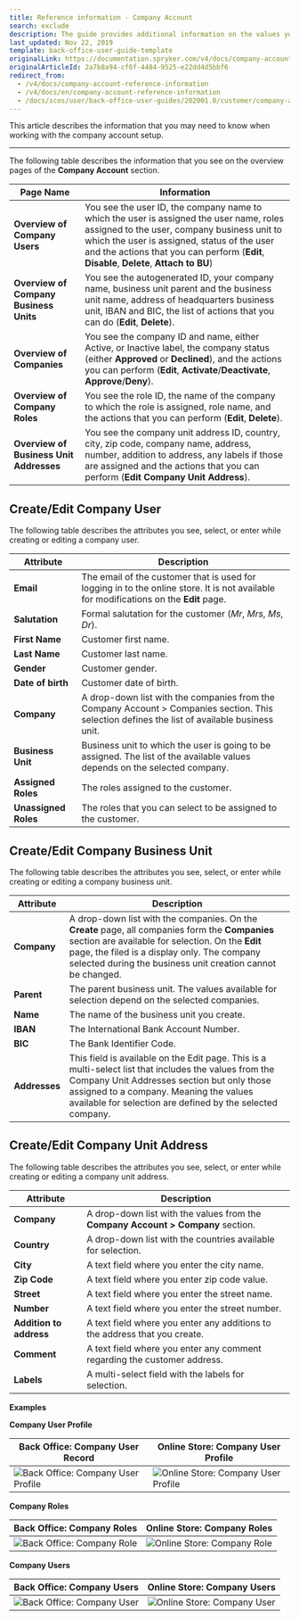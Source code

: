 ```yaml
---
title: Reference information - Company Account
search: exclude
description: The guide provides additional information on the values you use when working with company roles, company unit addresses, company units, and company users.
last_updated: Nov 22, 2019
template: back-office-user-guide-template
originalLink: https://documentation.spryker.com/v4/docs/company-account-reference-information
originalArticleId: 2a7b8a94-cf6f-4484-9525-e22dd4d5bbf6
redirect_from:
  - /v4/docs/company-account-reference-information
  - /v4/docs/en/company-account-reference-information
  - /docs/scos/user/back-office-user-guides/202001.0/customer/company-account/references/company-account-reference-information.html
---
```


This article describes the information that you may need to know when working with the company account setup.
***

The following table describes the information that you see on the overview pages of the **Company Account** section.

| Page Name | Information |
| --- | --- |
| **Overview of Company Users** | You see the user ID, the company name to which the user is assigned the user name, roles assigned to the user, company business unit to which the user is assigned, status of the user and the actions that you can perform (**Edit**, **Disable**, **Delete**, **Attach to BU**) |
| **Overview of Company Business Units**|You see the autogenerated ID, your company name, business unit parent and the business unit name, address of headquarters business unit, IBAN and BIC, the list of actions that you can do (**Edit**, **Delete**). |
| **Overview of Companies** | You see the company ID and name, either Active, or Inactive label, the company status (either **Approved** or **Declined**), and the actions you can perform (**Edit**, **Activate**/**Deactivate**, **Approve**/**Deny**).  |
| **Overview of Company Roles** | You see the role ID, the name of the company to which the role is assigned, role name, and the actions that you can perform (**Edit**, **Delete**). |
| **Overview of Business Unit Addresses** | You see the company unit address ID, country, city, zip code, company name, address, number, addition to address, any labels if those are assigned and the actions that you can perform (**Edit Company Unit Address**). |

## Create/Edit Company User

The following table describes the attributes you see, select, or enter while creating or editing a company user.

| Attribute |Description  |
| --- | --- |
| **Email** | The email of the customer that is used for logging in to the online store. It is not available for modifications on the **Edit** page. |
| **Salutation** | Formal salutation for the customer (_Mr_, _Mrs_, _Ms_, _Dr_). |
| **First Name** | Customer first name. |
| **Last Name** |  Customer last name.|
| **Gender** | Customer gender. |
| **Date of birth** | Customer date of birth. |
|**Company**  | A drop-down list with the companies from the Company Account > Companies section. This selection defines the list of available business unit. |
| **Business Unit** | Business unit to which the user is going to be assigned. The list of the available values depends on the selected company. |
| **Assigned Roles** | The roles assigned to the customer. |
|**Unassigned Roles**|The roles that you can select to be assigned to the customer.|

## Create/Edit Company Business Unit

The following table describes the attributes you see, select, or enter while creating or editing a company business unit.

| Attribute |Description  |
| --- | --- |
| **Company** | A drop-down list with the companies. On the **Create** page, all companies form the **Companies** section are available for selection. On the **Edit** page, the filed is a display only. The company selected during the business unit creation cannot be changed. |
| **Parent** | The parent business unit. The values available for selection depend on the selected companies. |
| **Name** | The name of the business unit you create.|
| **IBAN** |  The International Bank Account Number. |
|**BIC**  | The Bank Identifier Code. |
| **Addresses** |This field is available on the Edit page. This is a multi-select list that includes the values from the Company Unit Addresses section but only those assigned to a company. Meaning the values available for selection are defined by the selected company.|

## Create/Edit Company Unit Address

The following table describes the attributes you see, select, or enter while creating or editing a company unit address.

| Attribute | Description |
| --- | --- |
| **Company** | A drop-down list with the values from the **Company Account > Company** section. |
| **Country** | A drop-down list with the countries available for selection. |
| **City** | A text field where you enter the city name. |
| **Zip Code** | A text field where you enter zip code value. |
| **Street** | A text field where you enter the street name. |
| **Number** | A text field where you enter the street number. |
|**Addition to address**|A text field where you enter any additions to the address that you create.|
|**Comment**|A text field where you enter any comment regarding the customer address.|
|**Labels**| A multi-select field with the labels for selection.|


**Examples**

**Company User Profile**

| Back Office: Company User Record | Online Store: Company User Profile |
| --- | --- |
| ![Back Office: Company User Profile](https://spryker.s3.eu-central-1.amazonaws.com/docs/User+Guides/Back+Office+User+Guides/Company+Account/Company+Account:+Reference+Information/company-user-profile-backoffice.png)  | ![Online Store: Company User Profile](https://spryker.s3.eu-central-1.amazonaws.com/docs/User+Guides/Back+Office+User+Guides/Company+Account/Company+Account:+Reference+Information/company-user-profile-online-store.png)  |

**Company Roles**

| Back Office: Company Roles | Online Store: Company Roles |
| --- | --- |
| ![Back Office: Company Role](https://spryker.s3.eu-central-1.amazonaws.com/docs/User+Guides/Back+Office+User+Guides/Company+Account/Company+Account:+Reference+Information/company-role-backoffice.png)  | ![Online Store: Company Role](https://spryker.s3.eu-central-1.amazonaws.com/docs/User+Guides/Back+Office+User+Guides/Company+Account/Company+Account:+Reference+Information/company-role-online-store.png)  |

**Company Users**

| Back Office: Company Users |Online Store: Company Users |
| --- | --- |
| ![Back Office: Company User](https://spryker.s3.eu-central-1.amazonaws.com/docs/User+Guides/Back+Office+User+Guides/Company+Account/Company+Account:+Reference+Information/company-user-backoffice.png)  | ![Online Store: Company User](https://spryker.s3.eu-central-1.amazonaws.com/docs/User+Guides/Back+Office+User+Guides/Company+Account/Company+Account:+Reference+Information/company-user-online-store.png)  |
